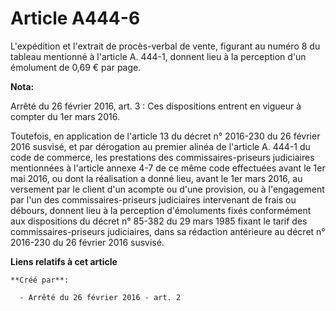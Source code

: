 # Article A444-6

L'expédition et l'extrait de procès-verbal de vente, figurant au numéro 8 du tableau mentionné à l'article A. 444-1, donnent
lieu à la perception d'un émolument de 0,69 € par page.

**Nota:**

Arrêté du 26 février 2016, art. 3 : Ces dispositions entrent en vigueur à compter du 1er mars 2016.

Toutefois, en application de l'article 13 du décret n° 2016-230 du 26 février 2016 susvisé, et par dérogation au premier
alinéa de l'article A. 444-1 du code de commerce, les prestations des commissaires-priseurs judiciaires mentionnées à
l'article annexe 4-7 de ce même code effectuées avant le 1er mai 2016, ou dont la réalisation a donné lieu, avant le 1er mars
2016, au versement par le client d'un acompte ou d'une provision, ou à l'engagement par l'un des commissaires-priseurs
judiciaires intervenant de frais ou débours, donnent lieu à la perception d'émoluments fixés conformément aux dispositions du
décret n° 85-382 du 29 mars 1985 fixant le tarif des commissaires-priseurs judiciaires, dans sa rédaction antérieure au
décret n° 2016-230 du 26 février 2016 susvisé.

**Liens relatifs à cet article**

	**Créé par**:

	  - Arrêté du 26 février 2016 - art. 2
